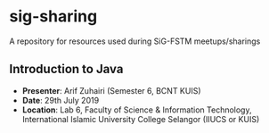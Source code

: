 # sig-sharing
A repository for resources used during SiG-FSTM meetups/sharings

## Introduction to Java
- **Presenter**: Arif Zuhairi (Semester 6, BCNT KUIS)
- **Date**: 29th July 2019
- **Location**: Lab 6, Faculty of Science & Information Technology, 
International Islamic University College Selangor (IIUCS or KUIS)
